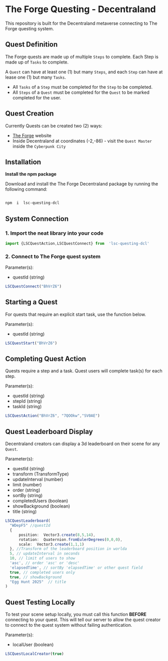 # The Forge Questing - Decentraland
This repository is built for the Decentraland metaverse connecting to The Forge questing system.

## Quest Definition
The Forge quests are made up of multiple `Steps` to complete. Each Step is made up of `Tasks` to complete.

A `Quest` can have at least one (1) but many `Steps`, and each `Step` can have at lease one (1) but many `Tasks`.

- All `Tasks` of a `Step` must be completed for the `Step` to be completed.
- All `Steps` of a `Quest` must be completed for the `Quest` to be marked completed for the user.

## Quest Creation
Currently Quests can be created two (2) ways:
- [The Forge](https://questing.lastslice.co/) website
- Inside Decentraland at coordinates (-2,-86) - visit the `Quest Master` inside the `Cyberpunk City`

## Installation

 
**Install the npm package**

  

Download and install the The Forge Decentraland package by running the following command:

  

```bash

npm  i  lsc-questing-dcl

```
## System Connection

### 1. Import the neat library into your code
```ts
import {LSCQuestAction,LSCQuestConnect} from  'lsc-questing-dcl'
```

### 2. Connect to The Forge quest system
Parameter(s):

 - questId (string)

  ```ts
LSCQuestConnect("BhVrZ6")
```



## Starting a Quest

For quests that require an explicit start task, use the function below.

Parameter(s):

 - questId (string)

  ```ts
LSCQuestStart("BhVrZ6")
```

## Completing Quest Action
Quests require a step and a task. Quest users will complete task(s) for each step.

Parameter(s):

 - questId (string)
 - stepId (string) 
 - taskId (string)

  ```ts
LSCQuestAction("BhVrZ6", "7QOOkw","SV0AE")
```

## Quest Leaderboard Display
Decentraland creators can display a 3d leaderboard on their scene for any `Quest`.

Parameter(s):

 - questId (string)
 - transform (TransformType) 
 - updateInterval (number)
 - limit (number)
 - order (string) 
 - sortBy (string)
 - completedUsers (boolean)
 - showBackground (boolean)
 - title (string)

  ```ts
LSCQuestLeaderboard(
	"WDepF5" //questId
	{
		position:  Vector3.create(8,5,14), 
		rotation:  Quaternion.fromEulerDegrees(0,0,0),
		scale:  Vector3.create(1,1,1)
	}, //Transform of the leaderboard position in worlda
	5, // updateInterval in seconds
	10, // limit of users to show
	'asc', // order 'asc' or 'desc'
	'elapsedTime', // sortBy 'elapsedTime' or other quest field
	true, // completed users only
	true, // showBackground
	"Egg Hunt 2025"  // title
)
```

## Quest Testing Locally
To test your scene setup locally, you must call this function **BEFORE** connecting to your quest. This will tell our server to allow the quest creator to connect to the quest system without failing authentication.

Parameter(s):
 - localUser (boolean)

  ```ts
LSCQuestLocalCreator(true)
```